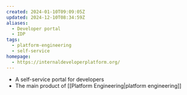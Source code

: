 ```yaml
---
created: 2024-01-10T09:09:05Z
updated: 2024-12-10T08:34:59Z
aliases:
  - Developer portal
  - IDP
tags:
  - platform-engineering
  - self-service
homepage:
  - https://internaldeveloperplatform.org/
---
```

- A self-service portal for developers
- The main product of [[Platform Engineering|platform engineering]]